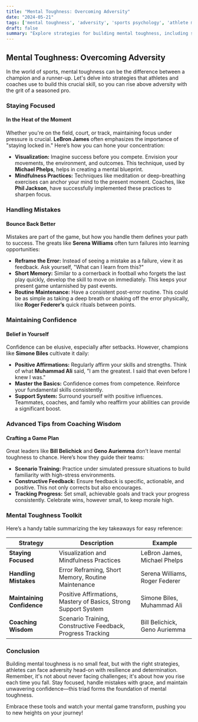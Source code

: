```yaml
---
title: "Mental Toughness: Overcoming Adversity"
date: "2024-05-21"
tags: ['mental toughness', 'adversity', 'sports psychology', 'athlete mindset', 'focus', 'confidence', 'mistakes', 'coaching advice', 'sports']
draft: false
summary: "Explore strategies for building mental toughness, including staying focused, handling mistakes, and maintaining confidence, with insights from player knowledge and coaching wisdom."
---
```


## Mental Toughness: Overcoming Adversity

In the world of sports, mental toughness can be the difference between a champion and a runner-up. Let's delve into strategies that athletes and coaches use to build this crucial skill, so you can rise above adversity with the grit of a seasoned pro.

### Staying Focused

#### In the Heat of the Moment

Whether you're on the field, court, or track, maintaining focus under pressure is crucial. **LeBron James** often emphasizes the importance of "staying locked in." Here’s how you can hone your concentration:

- **Visualization:** Imagine success before you compete. Envision your movements, the environment, and outcomes. This technique, used by **Michael Phelps**, helps in creating a mental blueprint.
- **Mindfulness Practices:** Techniques like meditation or deep-breathing exercises can anchor your mind to the present moment. Coaches, like **Phil Jackson**, have successfully implemented these practices to sharpen focus.

### Handling Mistakes

#### Bounce Back Better

Mistakes are part of the game, but how you handle them defines your path to success. The greats like **Serena Williams** often turn failures into learning opportunities:

- **Reframe the Error:** Instead of seeing a mistake as a failure, view it as feedback. Ask yourself, "What can I learn from this?" 
- **Short Memory:** Similar to a cornerback in football who forgets the last play quickly, develop the skill to move on immediately. This keeps your present game untarnished by past events.
- **Routine Maintenance:** Have a consistent post-error routine. This could be as simple as taking a deep breath or shaking off the error physically, like **Roger Federer’s** quick rituals between points.

### Maintaining Confidence

#### Belief in Yourself

Confidence can be elusive, especially after setbacks. However, champions like **Simone Biles** cultivate it daily:

- **Positive Affirmations:** Regularly affirm your skills and strengths. Think of what **Muhammad Ali** said, "I am the greatest. I said that even before I knew I was."
- **Master the Basics:** Confidence comes from competence. Reinforce your fundamental skills consistently.
- **Support System:** Surround yourself with positive influences. Teammates, coaches, and family who reaffirm your abilities can provide a significant boost.

### Advanced Tips from Coaching Wisdom

#### Crafting a Game Plan

Great leaders like **Bill Belichick** and **Geno Auriemma** don’t leave mental toughness to chance. Here’s how they guide their teams:

- **Scenario Training:** Practice under simulated pressure situations to build familiarity with high-stress environments.
- **Constructive Feedback:** Ensure feedback is specific, actionable, and positive. This not only corrects but also encourages.
- **Tracking Progress:** Set small, achievable goals and track your progress consistently. Celebrate wins, however small, to keep morale high.

### Mental Toughness Toolkit

Here’s a handy table summarizing the key takeaways for easy reference:

| Strategy                       | Description                                                          | Example                                 |
| -------------------------------| ---------------------------------------------------------------------|-----------------------------------------|
| **Staying Focused**            | Visualization and Mindfulness Practices                             | LeBron James, Michael Phelps            |
| **Handling Mistakes**          | Error Reframing, Short Memory, Routine Maintenance                  | Serena Williams, Roger Federer          |
| **Maintaining Confidence**     | Positive Affirmations, Mastery of Basics, Strong Support System     | Simone Biles, Muhammad Ali              |
| **Coaching Wisdom**            | Scenario Training, Constructive Feedback, Progress Tracking         | Bill Belichick, Geno Auriemma           |

### Conclusion

Building mental toughness is no small feat, but with the right strategies, athletes can face adversity head-on with resilience and determination. Remember, it's not about never facing challenges; it's about how you rise each time you fall. Stay focused, handle mistakes with grace, and maintain unwavering confidence—this triad forms the foundation of mental toughness.

Embrace these tools and watch your mental game transform, pushing you to new heights on your journey!